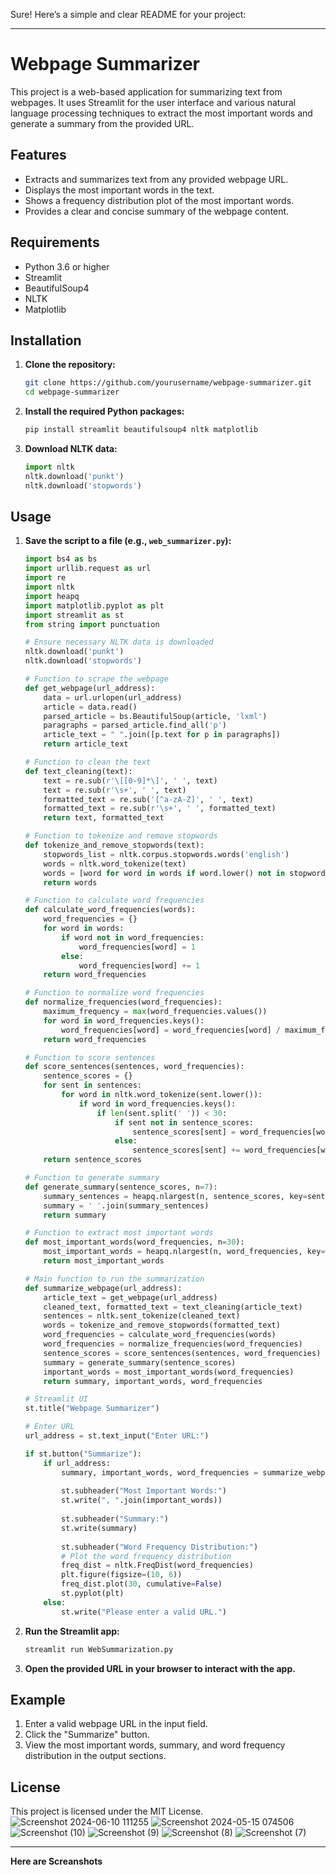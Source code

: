 Sure! Here’s a simple and clear README for your project:

---

# Webpage Summarizer

This project is a web-based application for summarizing text from webpages. It uses Streamlit for the user interface and various natural language processing techniques to extract the most important words and generate a summary from the provided URL.

## Features

- Extracts and summarizes text from any provided webpage URL.
- Displays the most important words in the text.
- Shows a frequency distribution plot of the most important words.
- Provides a clear and concise summary of the webpage content.

## Requirements

- Python 3.6 or higher
- Streamlit
- BeautifulSoup4
- NLTK
- Matplotlib

## Installation

1. **Clone the repository:**
    ```sh
    git clone https://github.com/yourusername/webpage-summarizer.git
    cd webpage-summarizer
    ```

2. **Install the required Python packages:**
    ```sh
    pip install streamlit beautifulsoup4 nltk matplotlib
    ```

3. **Download NLTK data:**
    ```python
    import nltk
    nltk.download('punkt')
    nltk.download('stopwords')
    ```

## Usage

1. **Save the script to a file (e.g., `web_summarizer.py`):**

    ```python
    import bs4 as bs
    import urllib.request as url
    import re
    import nltk
    import heapq
    import matplotlib.pyplot as plt
    import streamlit as st
    from string import punctuation

    # Ensure necessary NLTK data is downloaded
    nltk.download('punkt')
    nltk.download('stopwords')

    # Function to scrape the webpage
    def get_webpage(url_address):
        data = url.urlopen(url_address)
        article = data.read()
        parsed_article = bs.BeautifulSoup(article, 'lxml')
        paragraphs = parsed_article.find_all('p')
        article_text = " ".join([p.text for p in paragraphs])
        return article_text

    # Function to clean the text
    def text_cleaning(text):
        text = re.sub(r'\[[0-9]*\]', ' ', text)
        text = re.sub(r'\s+', ' ', text)
        formatted_text = re.sub('[^a-zA-Z]', ' ', text)
        formatted_text = re.sub(r'\s+', ' ', formatted_text)
        return text, formatted_text

    # Function to tokenize and remove stopwords
    def tokenize_and_remove_stopwords(text):
        stopwords_list = nltk.corpus.stopwords.words('english')
        words = nltk.word_tokenize(text)
        words = [word for word in words if word.lower() not in stopwords_list and word not in punctuation]
        return words

    # Function to calculate word frequencies
    def calculate_word_frequencies(words):
        word_frequencies = {}
        for word in words:
            if word not in word_frequencies:
                word_frequencies[word] = 1
            else:
                word_frequencies[word] += 1
        return word_frequencies

    # Function to normalize word frequencies
    def normalize_frequencies(word_frequencies):
        maximum_frequency = max(word_frequencies.values())
        for word in word_frequencies.keys():
            word_frequencies[word] = word_frequencies[word] / maximum_frequency
        return word_frequencies

    # Function to score sentences
    def score_sentences(sentences, word_frequencies):
        sentence_scores = {}
        for sent in sentences:
            for word in nltk.word_tokenize(sent.lower()):
                if word in word_frequencies.keys():
                    if len(sent.split(' ')) < 30:
                        if sent not in sentence_scores:
                            sentence_scores[sent] = word_frequencies[word]
                        else:
                            sentence_scores[sent] += word_frequencies[word]
        return sentence_scores

    # Function to generate summary
    def generate_summary(sentence_scores, n=7):
        summary_sentences = heapq.nlargest(n, sentence_scores, key=sentence_scores.get)
        summary = ' '.join(summary_sentences)
        return summary

    # Function to extract most important words
    def most_important_words(word_frequencies, n=30):
        most_important_words = heapq.nlargest(n, word_frequencies, key=word_frequencies.get)
        return most_important_words

    # Main function to run the summarization
    def summarize_webpage(url_address):
        article_text = get_webpage(url_address)
        cleaned_text, formatted_text = text_cleaning(article_text)
        sentences = nltk.sent_tokenize(cleaned_text)
        words = tokenize_and_remove_stopwords(formatted_text)
        word_frequencies = calculate_word_frequencies(words)
        word_frequencies = normalize_frequencies(word_frequencies)
        sentence_scores = score_sentences(sentences, word_frequencies)
        summary = generate_summary(sentence_scores)
        important_words = most_important_words(word_frequencies)
        return summary, important_words, word_frequencies

    # Streamlit UI
    st.title("Webpage Summarizer")

    # Enter URL
    url_address = st.text_input("Enter URL:")

    if st.button("Summarize"):
        if url_address:
            summary, important_words, word_frequencies = summarize_webpage(url_address)
            
            st.subheader("Most Important Words:")
            st.write(", ".join(important_words))
            
            st.subheader("Summary:")
            st.write(summary)
            
            st.subheader("Word Frequency Distribution:")
            # Plot the word frequency distribution
            freq_dist = nltk.FreqDist(word_frequencies)
            plt.figure(figsize=(10, 6))
            freq_dist.plot(30, cumulative=False)
            st.pyplot(plt)
        else:
            st.write("Please enter a valid URL.")
    ```

2. **Run the Streamlit app:**
    ```sh
    streamlit run WebSummarization.py
    ```

3. **Open the provided URL in your browser to interact with the app.**

## Example

1. Enter a valid webpage URL in the input field.
2. Click the "Summarize" button.
3. View the most important words, summary, and word frequency distribution in the output sections.

## License

This project is licensed under the MIT License.
![Screenshot 2024-06-10 111255](https://github.com/nassirnasr/WebPageSummarization_Text_Summarization_With_UI/assets/135421756/f03dc381-0daa-42a8-91e1-523021577598)
![Screenshot 2024-05-15 074506](https://github.com/nassirnasr/WebPageSummarization_Text_Summarization_With_UI/assets/135421756/6740b862-7132-4936-af84-0217d33ea160)
![Screenshot (10)](https://github.com/nassirnasr/WebPageSummarization_Text_Summarization_With_UI/assets/135421756/53a88d57-53eb-4104-a467-5ca1327bc593)
![Screenshot (9)](https://github.com/nassirnasr/WebPageSummarization_Text_Summarization_With_UI/assets/135421756/dc89d7e7-6a08-4ed0-8d41-dce8cae48862)
![Screenshot (8)](https://github.com/nassirnasr/WebPageSummarization_Text_Summarization_With_UI/assets/135421756/0fdce7c8-6086-4eb1-9434-0b4442c703c1)
![Screenshot (7)](https://github.com/nassirnasr/WebPageSummarization_Text_Summarization_With_UI/assets/135421756/339eb9a9-78aa-41c8-8457-9d877867eab0)

---

**Here are Screanshots**
